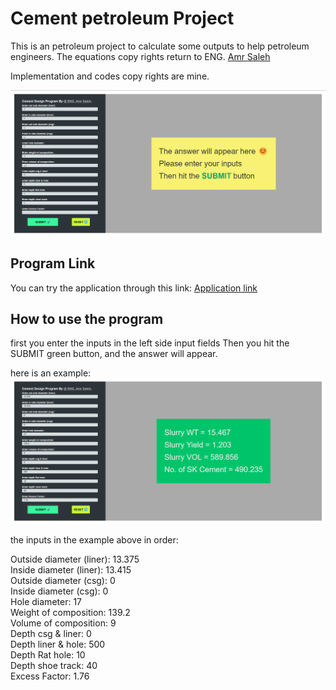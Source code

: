 # Cement petroleum Project

This is an petroleum project to calculate some outputs to help petroleum engineers.
The equations copy rights return to ENG. [Amr Saleh](https://www.linkedin.com/in/amr-saleh-3608571b8/)

Implementation and codes copy rights are mine.

![image](/home1Screenshot.png 'icons')

## Program Link

You can try the application through this link: [Application link](https://amr-saleh-cement-project.netlify.app)

## How to use the program

first you enter the inputs in the left side input fields
Then you hit the SUBMIT green button, and the answer will appear.

here is an example:
![image](/answerScreenshot.png 'icons')

the inputs in the example above in order:

Outside diameter (liner): 13.375 <br />
Inside diameter (liner): 13.415 <br />
Outside diameter (csg): 0 <br />
Inside diameter (csg): 0 <br />
Hole diameter: 17 <br />
Weight of composition: 139.2 <br />
Volume of composition: 9 <br />
Depth csg & liner: 0 <br />
Depth liner & hole: 500 <br />
Depth Rat hole: 10 <br />
Depth shoe track: 40 <br />
Excess Factor: 1.76 <br />

